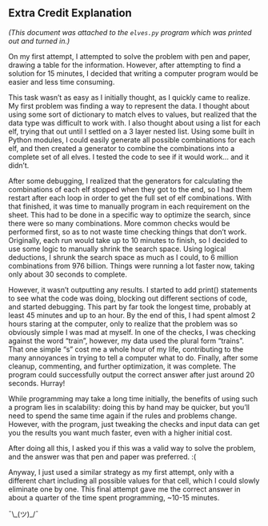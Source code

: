 ## Extra Credit Explanation
*(This document was attached to the `elves.py` program which was printed out and turned in.)*

On my first attempt, I attempted to solve the problem with pen and paper, drawing a table for the information. However, after attempting to find a solution for 15 minutes, I decided that writing a computer program would be easier and less time consuming.

This task wasn’t as easy as I initially thought, as I quickly came to realize. My first problem was finding a way to represent the data. I thought about using some sort of dictionary to match elves to values, but realized that the data type was difficult to work with. I also thought about using a list for each elf, trying that out until I settled on a 3 layer nested list. Using some built in Python modules, I could easily generate all possible combinations for each elf, and then created a generator to combine the combinations into a complete set of all elves. I tested the code to see if it would work… and it didn’t.

After some debugging, I realized that the generators for calculating the combinations of each elf stopped when they got to the end, so I had them restart after each loop in order to get the full set of elf combinations. With that finished, it was time to manually program in each requirement on the sheet. This had to be done in a specific way to optimize the search, since there were so many combinations. More common checks would be performed first, so as to not waste time checking things that don’t work. Originally, each run would take up to 10 minutes to finish, so I decided to use some logic to manually shrink the search space. Using logical deductions, I shrunk the search space as much as I could, to 6 million combinations from 976 billion. Things were running a lot faster now, taking only about 30 seconds to complete. 

However, it wasn’t outputting any results. I started to add print() statements to see what the code was doing, blocking out different sections of code, and started debugging. This part by far took the longest time, probably at least 45 minutes and up to an hour. By the end of this, I had spent almost 2 hours staring at the computer, only to realize that the problem was so obviously simple I was mad at myself. In one of the checks, I was checking against the word “train”, however, my data used the plural form “trains”. That one simple “s” cost me a whole hour of my life, contributing to the many annoyances in trying to tell a computer what to do. Finally, after some cleanup, commenting, and further optimization, it was complete. The program could successfully output the correct answer after just around 20 seconds. Hurray!

While programming may take a long time initially, the benefits of using such a program lies in scalability: doing this by hand may be quicker, but you’ll need to spend the same time again if the rules and problems change. However, with the program, just tweaking the checks and input data can get you the results you want much faster, even with a higher initial cost.

After doing all this, I asked you if this was a valid way to solve the problem, and the answer was that pen and paper was preferred. :(

Anyway, I just used a similar strategy as my first attempt, only with a different chart including all possible values for that cell, which I could slowly eliminate one by one. This final attempt gave me the correct answer in about a quarter of the time spent programming, ~10-15 minutes. 

¯\\\_(ツ)\_/¯
